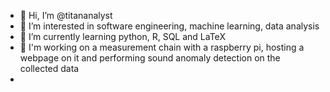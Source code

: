 - 👋 Hi, I’m @titananalyst
- 👀 I’m interested in software engineering, machine learning, data analysis
- 🌱 I’m currently learning python, R, SQL and LaTeX
- 🌱 I'm working on a measurement chain with a raspberry pi, hosting a webpage on it and performing sound anomaly detection on the collected data
- 
<!---
titananalyst/titananalyst is a ✨ special ✨ repository because its `README.md` (this file) appears on your GitHub profile.
You can click the Preview link to take a look at your changes.
--->

